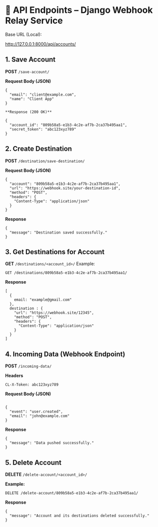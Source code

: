 # 📡 API Endpoints – Django Webhook Relay Service

Base URL (Local):

http://127.0.0.1:8000/api/accounts/


## 1. Save Account
**POST** `/save-account/`

**Request Body (JSON)**
```
{
  "email": "client@example.com",
  "name": "Client App"
}

**Response (200 OK)**

{
  "account_id": "809b58a5-e1b3-4c2e-af7b-2ca37b495aa1",
  "secret_token": "abc123xyz789"
}

```

## 2. Create Destination
**POST** `/destination/save-destination/`

**Request Body (JSON)**
```
{
  "account": "809b58a5-e1b3-4c2e-af7b-2ca37b495aa1",
  "url": "https://webhook.site/your-destination-id",
  "method": "POST",
  "headers": {
    "Content-Type": "application/json"
  }
}

```

**Response**
```
{
  "message": "Destination saved successfully."
}
```
## 3. Get Destinations for Account

**GET** `/destinations/<account_id>/`
Example:

`GET /destinations/809b58a5-e1b3-4c2e-af7b-2ca37b495aa1/`

**Response**

```
[
  {
    email: "example@gmail.com"
  },
  destination : {
    "url": "https://webhook.site/12345",
    "method": "POST",
    "headers": {
      "Content-Type": "application/json"
    }
  }
]

```

## 4. Incoming Data (Webhook Endpoint)
**POST** `/incoming-data/`

**Headers**

`CL-X-Token: abc123xyz789`

**Request Body (JSON)**
 
```

{
  "event": "user.created",
  "email": "john@example.com"
}

```
**Response**

```
{
  "message": "Data pushed successfully."
}

```

## 5. Delete Account

**DELETE** `/delete-account/<account_id>/`

**Example:**

`DELETE /delete-account/809b58a5-e1b3-4c2e-af7b-2ca37b495aa1/`

**Response**
```
{
  "message": "Account and its destinations deleted successfully."
}

```
